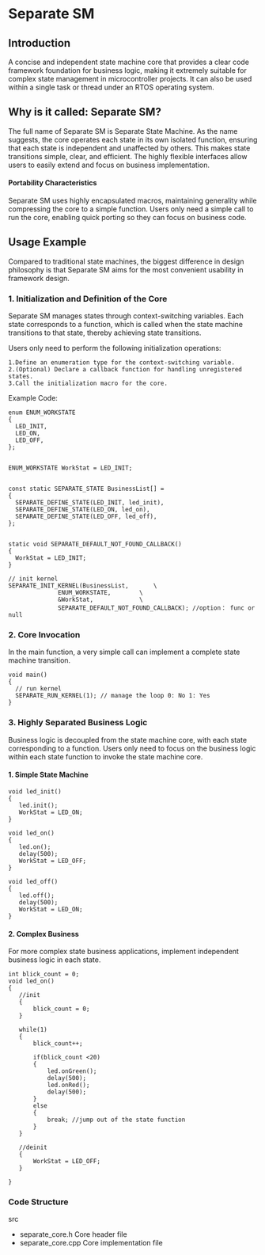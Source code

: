 # Separate SM

## Introduction
A concise and independent state machine core that provides a clear code framework foundation for business logic, making it extremely suitable for complex state management in microcontroller projects. It can also be used within a single task or thread under an RTOS operating system.

## Why is it called: Separate SM?

The full name of Separate SM is Separate State Machine. As the name suggests, the core operates each state in its own isolated function, ensuring that each state is independent and unaffected by others. This makes state transitions simple, clear, and efficient. The highly flexible interfaces allow users to easily extend and focus on business implementation.

#### Portability Characteristics
Separate SM uses highly encapsulated macros, maintaining generality while compressing the core to a simple function. Users only need a simple call to run the core, enabling quick porting so they can focus on business code.

## Usage Example
Compared to traditional state machines, the biggest difference in design philosophy is that Separate SM aims for the most convenient usability in framework design.

### 1. Initialization and Definition of the Core
Separate SM manages states through context-switching variables. Each state corresponds to a function, which is called when the state machine transitions to that state, thereby achieving state transitions.

Users only need to perform the following initialization operations:
  ``````
1.Define an enumeration type for the context-switching variable.
2.(Optional) Declare a callback function for handling unregistered states.
3.Call the initialization macro for the core.  
 ``````
 Example Code:
  ``````
enum ENUM_WORKSTATE
{
    LED_INIT,
    LED_ON,
    LED_OFF,
};


ENUM_WORKSTATE WorkStat = LED_INIT;


const static SEPARATE_STATE BusinessList[] = 
{
    SEPARATE_DEFINE_STATE(LED_INIT, led_init),
    SEPARATE_DEFINE_STATE(LED_ON, led_on),
    SEPARATE_DEFINE_STATE(LED_OFF, led_off),
};


static void SEPARATE_DEFAULT_NOT_FOUND_CALLBACK() 
{
    WorkStat = LED_INIT;
}

// init kernel
SEPARATE_INIT_KERNEL(BusinessList,       \
                ENUM_WORKSTATE,        \
                &WorkStat,             \
                SEPARATE_DEFAULT_NOT_FOUND_CALLBACK); //option： func or null
  ``````
### 2. Core Invocation
In the main function, a very simple call can implement a complete state machine transition.

  ``````
void main()
{
    // run kernel
    SEPARATE_RUN_KERNEL(1); // manage the loop 0: No 1: Yes 
}
  ``````

  
### 3. Highly Separated Business Logic
Business logic is decoupled from the state machine core, with each state corresponding to a function. Users only need to focus on the business logic within each state function to invoke the state machine core.

#### 1. Simple State Machine
 ``````
void led_init()
{
    led.init();
    WorkStat = LED_ON;
}

void led_on()
{
    led.on();
    delay(500);
    WorkStat = LED_OFF;
}

void led_off()
{
    led.off();
    delay(500);
    WorkStat = LED_ON;
}

 ``````
#### 2. Complex Business

For more complex state business applications, implement independent business logic in each state.
 ``````
int blick_count = 0;
void led_on()
{
    //init
    {
        blick_count = 0;
    }

    while(1)
    {
        blick_count++;

        if(blick_count <20)
        {
            led.onGreen();
            delay(500);
            led.onRed();
            delay(500);
        }
        else
        {
            break; //jump out of the state function
        }
    }

    //deinit
    {
        WorkStat = LED_OFF;
    }

}
 ``````
 
### Code Structure
src
 - separate_core.h   Core header file
 - separate_core.cpp Core implementation file
